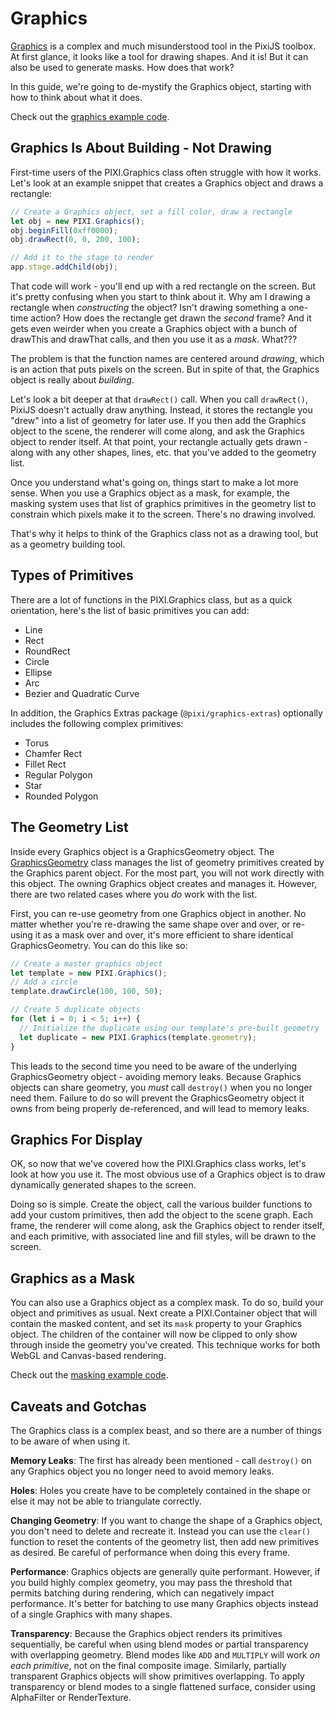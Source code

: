 # Graphics

[Graphics](https://pixijs.download/release/docs/PIXI.Graphics.html) is a complex and much misunderstood tool in the PixiJS toolbox.  At first glance, it looks like a tool for drawing shapes.  And it is!  But it can also be used to generate masks.  How does that work?

In this guide, we're going to de-mystify the Graphics object, starting with how to think about what it does.

Check out the [graphics example code](/examples/graphics/simple).

## Graphics Is About Building - Not Drawing

First-time users of the PIXI.Graphics class often struggle with how it works.  Let's look at an example snippet that creates a Graphics object and draws a rectangle:

```javascript
// Create a Graphics object, set a fill color, draw a rectangle
let obj = new PIXI.Graphics();
obj.beginFill(0xff0000);
obj.drawRect(0, 0, 200, 100);

// Add it to the stage to render
app.stage.addChild(obj);
```

That code will work - you'll end up with a red rectangle on the screen.  But it's pretty confusing when you start to think about it.  Why am I drawing a rectangle when *constructing* the object?  Isn't drawing something a one-time action?  How does the rectangle get drawn the *second* frame?  And it gets even weirder when you create a Graphics object with a bunch of drawThis and drawThat calls, and then you use it as a *mask*.  What???

The problem is that the function names are centered around *drawing*, which is an action that puts pixels on the screen.  But in spite of that, the Graphics object is really about *building*.

Let's look a bit deeper at that `drawRect()` call.  When you call `drawRect()`, PixiJS doesn't actually draw anything.  Instead, it stores the rectangle you "drew" into a list of geometry for later use.  If you then add the Graphics object to the scene, the renderer will come along, and ask the Graphics object to render itself.  At that point, your rectangle actually gets drawn - along with any other shapes, lines, etc. that you've added to the geometry list.

Once you understand what's going on, things start to make a lot more sense.  When you use a Graphics object as a mask, for example, the masking system uses that list of graphics primitives in the geometry list to constrain which pixels make it to the screen.  There's no drawing involved.

That's why it helps to think of the Graphics class not as a drawing tool, but as a geometry building tool.

## Types of Primitives

There are a lot of functions in the PIXI.Graphics class, but as a quick orientation, here's the list of basic primitives you can add:

* Line
* Rect
* RoundRect
* Circle
* Ellipse
* Arc
* Bezier and Quadratic Curve

In addition, the Graphics Extras package (`@pixi/graphics-extras`) optionally includes the following complex primitives:

* Torus
* Chamfer Rect
* Fillet Rect
* Regular Polygon
* Star
* Rounded Polygon

## The Geometry List

Inside every Graphics object is a GraphicsGeometry object.  The [GraphicsGeometry](https://pixijs.download/release/docs/PIXI.GraphicsGeometry.html) class manages the list of geometry primitives created by the Graphics parent object.  For the most part, you will not work directly with this object.  The owning Graphics object creates and manages it.  However, there are two related cases where you *do* work with the list.

First, you can re-use geometry from one Graphics object in another.  No matter whether you're re-drawing the same shape over and over, or re-using it as a mask over and over, it's more efficient to share identical GraphicsGeometry.  You can do this like so:

```javascript
// Create a master graphics object
let template = new PIXI.Graphics();
// Add a circle
template.drawCircle(100, 100, 50);

// Create 5 duplicate objects
for (let i = 0; i < 5; i++) {
  // Initialize the duplicate using our template's pre-built geometry
  let duplicate = new PIXI.Graphics(template.geometry);
}
```

This leads to the second time you need to be aware of the underlying GraphicsGeometry object - avoiding memory leaks.  Because Graphics objects can share geometry, you *must* call `destroy()` when you no longer need them.  Failure to do so will prevent the GraphicsGeometry object it owns from being properly de-referenced, and will lead to memory leaks.

## Graphics For Display

OK, so now that we've covered how the PIXI.Graphics class works, let's look at how you use it.  The most obvious use of a Graphics object is to draw dynamically generated shapes to the screen.

Doing so is simple.  Create the object, call the various builder functions to add your custom primitives, then add the object to the scene graph.  Each frame, the renderer will come along, ask the Graphics object to render itself, and each primitive, with associated line and fill styles, will be drawn to the screen.


## Graphics as a Mask

You can also use a Graphics object as a complex mask.  To do so, build your object and primitives as usual.  Next create a PIXI.Container object that will contain the masked content, and set its `mask` property to your Graphics object.  The children of the container will now be clipped to only show through inside the geometry you've created.  This technique works for both WebGL and Canvas-based rendering.

Check out the [masking example code](/examples/graphics/simple).

## Caveats and Gotchas

The Graphics class is a complex beast, and so there are a number of things to be aware of when using it.

**Memory Leaks**: The first has already been mentioned - call `destroy()` on any Graphics object you no longer need to avoid memory leaks.

**Holes**: Holes you create have to be completely contained in the shape or else it may not be able to triangulate correctly. <!--TODO: primitive shapes not working on canvas?-->

**Changing Geometry**: If you want to change the shape of a Graphics object, you don't need to delete and recreate it.  Instead you can use the `clear()` function to reset the contents of the geometry list, then add new primitives as desired.  Be careful of performance when doing this every frame.

**Performance**: Graphics objects are generally quite performant.  However, if you build highly complex geometry, you may pass the threshold that permits batching during rendering, which can negatively impact performance. It's better for batching to use many Graphics objects instead of a single Graphics with many shapes.

**Transparency**: Because the Graphics object renders its primitives sequentially, be careful when using blend modes or partial transparency with overlapping geometry.  Blend modes like `ADD` and `MULTIPLY` will work *on each primitive*, not on the final composite image.  Similarly, partially transparent Graphics objects will show primitives overlapping. To apply transparency or blend modes to a single flattened surface, consider using AlphaFilter or RenderTexture.

<!--## Baking Into Texture

TODO: Advantages vs disadvantages of pre-rendering to a texture, using render texture: https://jsfiddle.net/bigtimebuddy/6tzyv91j/-->
